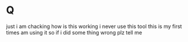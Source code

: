 # Q
just i am chacking how is this working i never use this tool this is my first times am using it so if i did some thing wrong plz tell me 
